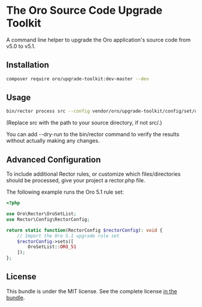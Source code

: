 # The Oro Source Code Upgrade Toolkit

A command line helper to upgrade the Oro application's source code from v5.0 to v5.1.

Installation
------------

```bash
composer require oro/upgrade-toolkit:dev-master --dev
```

Usage
-----

```bash
bin/rector process src --config vendor/oro/upgrade-toolkit/config/set/oro-51.php
```

(Replace src with the path to your source directory, if not src/.)

You can add --dry-run to the bin/rector command to verify the results without actually making any changes.

Advanced Configuration
----------------------
To include additional Rector rules, or customize which files/directories should be processed,  give your project a rector.php file.

The following example runs the Oro 5.1 rule set:

```php
<?php

use Oro\Rector\OroSetList;
use Rector\Config\RectorConfig;

return static function(RectorConfig $rectorConfig): void {
    // Import the Oro 5.1 upgrade rule set
    $rectorConfig->sets([
        OroSetList::ORO_51
    ]);
};
```

License
-------

This bundle is under the MIT license. See the complete license [in the bundle](LICENSE).

